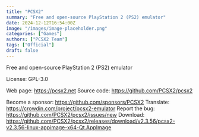 ```yaml
---
title: "PCSX2"
summary: "Free and open-source PlayStation 2 (PS2) emulator"
date: 2024-12-12T16:54:00Z
image: "/images/image-placeholder.png"
categories: ["Games"]
authors: ["PCSX2 Team"]
tags: ["Official"]
draft: false
---
```


Free and open-source PlayStation 2 (PS2) emulator

License: GPL-3.0

Web page: <https://pcsx2.net>
Source code: <https://github.com/PCSX2/pcsx2>

Become a sponsor: <https://github.com/sponsors/PCSX2>
Translate: <https://crowdin.com/project/pcsx2-emulator>
Report the bug: <https://github.com/PCSX2/pcsx2/issues/new>
Download: <https://github.com/PCSX2/pcsx2/releases/download/v2.3.56/pcsx2-v2.3.56-linux-appimage-x64-Qt.AppImage>
